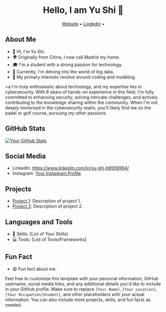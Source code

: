 <h1 align="center">Hello, I am Yu Shi 👋</h1>

<p align="center">
 <a href="https://www.linkedin.com/in/yu-shi-b9559994/">Website</a> •
 <a href="https://www.linkedin.com/in/yu-shi-b9559994/">LindedIn</a> •
</p>

## About Me

- 👋 Hi, I'm Yu Shi.
- 🌍 Originally from China, I now call Madrid my home.
- 🎓 I'm a student with a strong passion for technology.
- 🌱 Currently, I'm delving into the world of big data.
- 💼 My primary interests revolve around coding and modeling.

<a I'm truly enthusiastic about technology, and my expertise lies in cybersecurity. With 8 years of hands-on experience in this field, I'm fully committed to enhancing security, solving intricate challenges, and actively contributing to the knowledge sharing within the community. When I'm not deeply immersed in the cybersecurity realm, you'll likely find me on the padel or golf course, pursuing my other passions.</a>


## GitHub Stats

[![Your GitHub Stats](https://github-readme-stats.vercel.app/api?username=YShih07&show_icons=true&theme=radical)](https://github.com/yourusername)

## Social Media

- LinkedIn: https://www.linkedin.com/in/yu-shi-b9559994/
- Instagram: [Your Instagram Profile](https://www.instagram.com/yourusername/)

## Projects

- [Project 1](https://github.com/yourusername/project1): Description of project 1.
- [Project 2](https://github.com/yourusername/project2): Description of project 2.

## Languages and Tools

- 🚀 Skills: [List of Your Skills]
- 💻 Tools: [List of Tools/Frameworks]

## Fun Fact

- 😄 Fun fact about me.

Feel free to customize this template with your personal information, GitHub username, social media links, and any additional details you'd like to include in your GitHub profile. Make sure to replace `[Your Name]`, `[Your Location]`, `[Your Occupation/Student]`, and other placeholders with your actual information. You can also include more projects, skills, and fun facts as needed.
